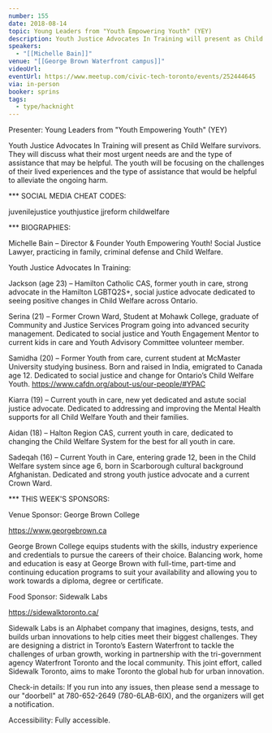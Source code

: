 ```yaml
---
number: 155
date: 2018-08-14
topic: Young Leaders from "Youth Empowering Youth" (YEY)
description: Youth Justice Advocates In Training will present as Child Welfare survivors. They will discuss what their most urgent needs are and the type of assistance that may be helpful. The youth will be focusing on the challenges of their lived experiences and the type of assistance that would be helpful to alleviate the ongoing harm.
speakers:
  - "[[Michelle Bain]]"
venue: "[[George Brown Waterfront campus]]"
videoUrl: 
eventUrl: https://www.meetup.com/civic-tech-toronto/events/252444645
via: in-person
booker: sprins
tags:
  - type/hacknight
---
```


Presenter: Young Leaders from "Youth Empowering Youth" (YEY)

Youth Justice Advocates In Training will present as Child Welfare survivors. They will discuss what their most urgent needs are and the type of assistance that may be helpful. The youth will be focusing on the challenges of their lived experiences and the type of assistance that would be helpful to alleviate the ongoing harm.

*** SOCIAL MEDIA CHEAT CODES:

juvenilejustice youthjustice jjreform childwelfare

*** BIOGRAPHIES:

Michelle Bain – Director & Founder Youth Empowering Youth! Social Justice Lawyer, practicing in family, criminal defense and Child Welfare.

Youth Justice Advocates In Training:

Jackson (age 23) – Hamilton Catholic CAS, former youth in care, strong advocate in the Hamilton LGBTQ2S+, social justice advocate dedicated to seeing positive changes in Child Welfare across Ontario.

Serina (21) – Former Crown Ward, Student at Mohawk College, graduate of Community and Justice Services Program going into advanced security management. Dedicated to social justice and Youth Engagement Mentor to current kids in care and Youth Advisory Committee volunteer member.

Samidha (20) – Former Youth from care, current student at McMaster University studying business. Born and raised in India, emigrated to Canada age 12. Dedicated to social justice and change for Ontario’s Child Welfare Youth. https://www.cafdn.org/about-us/our-people/#YPAC

Kiarra (19) – Current youth in care, new yet dedicated and astute social justice advocate. Dedicated to addressing and improving the Mental Health supports for all Child Welfare Youth and their families.

Aidan (18) – Halton Region CAS, current youth in care, dedicated to changing the Child Welfare System for the best for all youth in care.

Sadeqah (16) – Current Youth in Care, entering grade 12, been in the Child Welfare system since age 6, born in Scarborough cultural background Afghanistan. Dedicated and strong youth justice advocate and a current Crown Ward.

*** THIS WEEK'S SPONSORS:

Venue Sponsor: George Brown College

https://www.georgebrown.ca

George Brown College equips students with the skills, industry experience and credentials to pursue the careers of their choice. Balancing work, home and education is easy at George Brown with full-time, part-time and continuing education programs to suit your availability and allowing you to work towards a diploma, degree or certificate.

Food Sponsor: Sidewalk Labs

https://sidewalktoronto.ca/

Sidewalk Labs is an Alphabet company that imagines, designs, tests, and builds urban innovations to help cities meet their biggest challenges. They are designing a district in Toronto’s Eastern Waterfront to tackle the challenges of urban growth, working in partnership with the tri-government agency Waterfront Toronto and the local community. This joint effort, called Sidewalk Toronto, aims to make Toronto the global hub for urban innovation.

Check-in details: If you run into any issues, then please send a message to our "doorbell" at 780-652-2649 (780-6LAB-6IX), and the organizers will get a notification.

Accessibility: Fully accessible.
